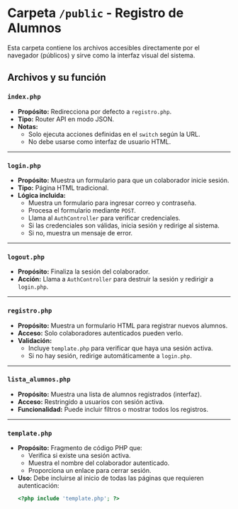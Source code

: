 # Carpeta `/public` - Registro de Alumnos

Esta carpeta contiene los archivos accesibles directamente por el navegador (públicos) y sirve como la interfaz visual del sistema.

## Archivos y su función

### `index.php`
- **Propósito:** Redirecciona por defecto a `registro.php`.
- **Tipo:** Router API en modo JSON.
- **Notas:**
  - Solo ejecuta acciones definidas en el `switch` según la URL.
  - No debe usarse como interfaz de usuario HTML.

---

### `login.php`
- **Propósito:** Muestra un formulario para que un colaborador inicie sesión.
- **Tipo:** Página HTML tradicional.
- **Lógica incluida:**
  - Muestra un formulario para ingresar correo y contraseña.
  - Procesa el formulario mediante `POST`.
  - Llama al `AuthController` para verificar credenciales.
  - Si las credenciales son válidas, inicia sesión y redirige al sistema.
  - Si no, muestra un mensaje de error.

---

### `logout.php`
- **Propósito:** Finaliza la sesión del colaborador.
- **Acción:** Llama a `AuthController` para destruir la sesión y redirigir a `login.php`.

---

### `registro.php`
- **Propósito:** Muestra un formulario HTML para registrar nuevos alumnos.
- **Acceso:** Solo colaboradores autenticados pueden verlo.
- **Validación:**
  - Incluye `template.php` para verificar que haya una sesión activa.
  - Si no hay sesión, redirige automáticamente a `login.php`.

---

### `lista_alumnos.php`
- **Propósito:** Muestra una lista de alumnos registrados (interfaz).
- **Acceso:** Restringido a usuarios con sesión activa.
- **Funcionalidad:** Puede incluir filtros o mostrar todos los registros.

---

### `template.php`
- **Propósito:** Fragmento de código PHP que:
  - Verifica si existe una sesión activa.
  - Muestra el nombre del colaborador autenticado.
  - Proporciona un enlace para cerrar sesión.
- **Uso:** Debe incluirse al inicio de todas las páginas que requieren autenticación:
  ```php
  <?php include 'template.php'; ?>
